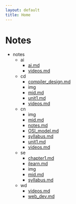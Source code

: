```yaml
---
layout: default
title: Home
---
```

# Notes

- notes
  - ai
    - [ai.md](./notes/ai/ai.md)
    - [videos.md](./notes/ai/videos.md)
  - cd
    - [compiler_design.md](./notes/cd/compiler_design.md)
    - img
    - [mid.md](./notes/cd/mid.md)
    - [unit1.md](./notes/cd/unit1.md)
    - [videos.md](./notes/cd/videos.md)
  - cn
    - img
    - [mid.md](./notes/cn/mid.md)
    - [notes.md](./notes/cn/notes.md)
    - [OSI_model.md](./notes/cn/OSI_model.md)
    - [syllabus.md](./notes/cn/syllabus.md)
    - [unit1.md](./notes/cn/unit1.md)
    - [videos.md](./notes/cn/videos.md)
  - se
    - [chapter1.md](./notes/se/chapter1.md)
    - [ilearn.md](./notes/se/ilearn.md)
    - img
    - [mid.md](./notes/se/mid.md)
    - [syllabus.md](./notes/se/syllabus.md)
  - wd
    - [videos.md](./notes/wd/videos.md)
    - [web_dev.md](./notes/wd/web_dev.md)


